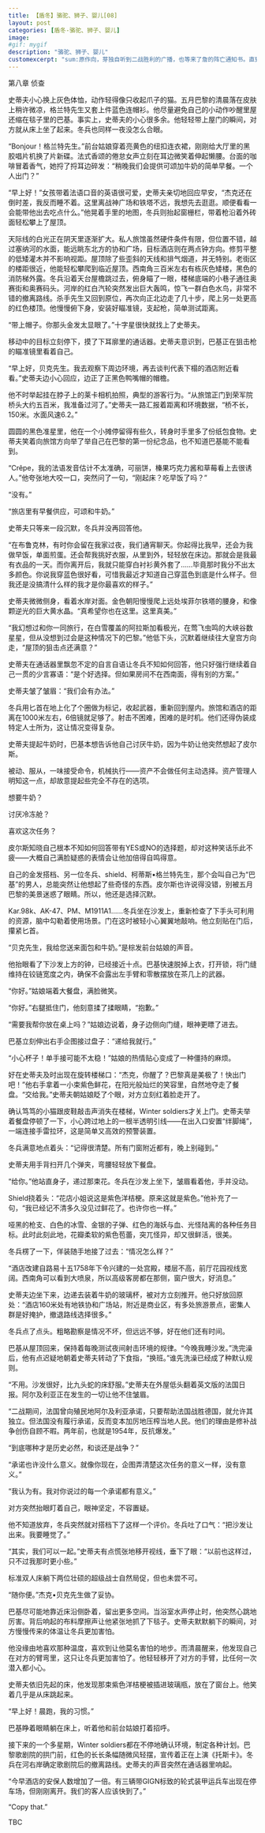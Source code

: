 ```yaml
---
title: 【盾冬】骆驼、狮子、婴儿[08]
layout: post
categories: [盾冬-骆驼、狮子、婴儿]
image:
#gif: mygif
description: "骆驼、狮子、婴儿"
customexcerpt: "sum:原作向，芽独自听到二战胜利的广播，也等来了詹的阵亡通知书。直到某晚，金属臂男人出现在家门口。个别章节含有限制级内容，请注意。"
---
```


第八章 侦查

史蒂夫小心换上灰色体恤，动作轻得像只收起爪子的猫。五月巴黎的清晨落在皮肤上稍许微凉，格兰特先生又套上件蓝色连帽衫。他尽量避免自己的小动作吵醒里屋还缩在毯子里的巴基。事实上，史蒂夫的小心很多余。他轻轻带上屋门的瞬间，对方就从床上坐了起来。冬兵也同样一夜没怎么合眼。

“Bonjour！格兰特先生。”前台姑娘穿着亮黄色的纽扣连衣裙，刚刚给大厅里的黑胶唱片机换了片新碟。法式香颂的倦怠女声立刻在耳边微笑着伸起懒腰。台面的咖啡冒着香气，她捋了捋耳边碎发：“稍晚我们会提供可颂加牛奶的简单早餐。一个人出门？”

“早上好！”女孩带着法语口音的英语很可爱，史蒂夫亲切地回应早安，“杰克还在倒时差，我反而睡不着。这里离战神广场和铁塔不远，我想先去逛逛。顺便看看一会能带他出去吃点什么。”他晃着手里的地图，冬兵则抬起窗栅栏，带着枪沿着外砖面轻松攀上了屋顶。

天际线的白光正在阴天里逐渐扩大。私人旅馆虽然硬件条件有限，但位置不错，越过塞纳河的水面，能远眺东北方的协和广场，目标酒店则在两点钟方向。修剪平整的低矮灌木并不影响视距。屋顶除了些歪斜的天线和排气烟道，并无特别。老街区的楼距很近，他能轻松攀爬到临近屋顶。西南角三百米左右有栋灰色矮楼，黑色的消防梯外露。冬兵沿着天台屋檐跳过去，俯身瞄了一眼，楼梯底端的小巷子通往奥赛街和奥赛码头。河岸的红白汽轮突然发出巨大轰鸣，惊飞一群白色水鸟，非常不错的撤离路线。杀手先生又回到原位，再次向正北边走了几十步，爬上另一处更高的红色楼顶。他慢慢俯下身，安装好瞄准镜，支起枪，简单测试距离。

“带上帽子。你那头金发太显眼了。”十字星很快就找上了史蒂夫。

移动中的目标立刻停下，摸了下耳廓里的通话器。史蒂夫意识到，巴基正在狙击枪的瞄准镜里看着自己。

“早上好，贝克先生。我去观察下周边环境，再去谈判代表下榻的酒店附近看看。”史蒂夫边小心回应，边正了正黑色鸭嘴帽的帽檐。

他不时举起挂在脖子上的莱卡相机拍照，典型的游客行为。“从旅馆正门到荣军院桥头大约五百米，我准备过河了。”史蒂夫一路汇报着距离和环境数据，“桥不长，150米。水面风速6.2。”

圆圆的黑色准星里，他在一个小摊停留得有些久，转身时手里多了份纸包食物。史蒂夫笑着向旅馆方向举了举自己在巴黎的第一份纪念品，也不知道巴基能不能看到。

“Crêpe，我的法语发音估计不太准确，可丽饼，榛果巧克力酱和草莓看上去很诱人。”他夸张地大咬一口，突然问了一句，“刚起床？吃早饭了吗？”

“没有。”

“旅店里有早餐供应，可颂和牛奶。”

史蒂夫只等来一段沉默，冬兵并没再回答他。

“在布鲁克林，有时你会留在我家过夜，我们通宵聊天。你起得比我早，还会为我做早饭，单面煎蛋。还会帮我挑好衣服，从里到外，轻轻放在床边。那就会是我最有衣品的一天。而你离开后，我就只能穿白衬衫黄外套了……毕竟那时我分不出太多颜色。你说我穿蓝色很好看，可惜我最近才知道自己穿蓝色到底是什么样子。但我还是没搞清什么样的我才是你最喜欢的样子。”

史蒂夫微微侧身，看着水岸对面。金色朝阳慢慢爬上远处埃菲尔铁塔的腰身，和像颗逆光的巨大黄水晶。“真希望你也在这里。这里真美。”

“我幻想过和你一同旅行，在白雪覆盖的阿拉斯加看极光，在莺飞虫鸣的大峡谷数星星，但从没想到过会是这种情况下的巴黎。”他低下头，沉默着继续往大皇宫方向走，“屋顶的狙击点还满意？”

史蒂夫在通话器里飘忽不定的自言自语让冬兵不知如何回答，他只好强行继续着自己一贯的少言寡语：“是个好选择。但如果房间不在西南面，得有别的方案。”

史蒂夫皱了皱眉：“我们会有办法。”

冬兵用匕首在地上化了个圈做为标记，收起武器，重新回到屋内。旅馆和酒店的距离在1000米左右，6倍镜就足够了。射击不困难，困难的是时机。他们还得伪装成特定人士所为，这让情况变得复杂。

史蒂夫提起牛奶时，巴基本想告诉他自己讨厌牛奶，因为牛奶让他突然想起了皮尔斯。

被动、服从，一味接受命令，机械执行——资产不会做任何主动选择。资产管理人明知这一点，却故意提起些完全不存在的选项。

想要牛奶？

讨厌冷冻舱？

喜欢这次任务？

皮尔斯知晓自己根本不知如何回答带有YES或NO的选择题，却对这种笑话乐此不疲——大概自己满脸疑惑的表情会让他加倍得自鸣得意。

自己的金发搭档、另一位冬兵、shield、柯蒂斯•格兰特先生，那个会叫自己为“巴基”的男人，总能突然让他想起了些奇怪的东西。皮尔斯也许说得没错，别被五月巴黎的美景迷惑了眼睛。所以，他还是选择沉默。

Kar.98k、AK-47、PM、M1911A1……冬兵坐在沙发上，重新检查了下手头可利用的资源，脑中勾勒着使用场景。门在这时被轻小心翼翼地敲响。他立刻贴在门后，攥紧匕首。

“贝克先生，我给您送来面包和牛奶。”是棕发前台姑娘的声音。

他抬眼看了下沙发上方的钟，已经接近十点。巴基快速脱掉上衣，打开锁，将门缝维持在铰链宽度之内，确保不会露出左手臂和零散摆放在茶几上的武器。

“你好。”姑娘端着大餐盘，满脸微笑。

“你好。”右腿抵住门，他刻意揉了揉眼睛，“抱歉。”

“需要我帮你放在桌上吗？”姑娘边说着，身子边侧向门缝，眼神更瞟了进去。

巴基立刻伸出右手企图接过盘子：“递给我就行。”

“小心杯子！单手接可能不太稳！”姑娘的热情贴心变成了一种僵持的麻烦。

好在史蒂夫及时出现在旋转楼梯口：“杰克，你醒了？巴黎真是美极了！快出门吧！”他右手拿着一小束紫色鲜花，在阳光般灿烂的笑容里，自然地夺走了餐盘。“交给我。”史蒂夫朝姑娘眨了个眼，对方立刻红着脸走开了。

确认笃笃的小猫跟皮鞋敲击声消失在楼梯，Winter soldiers才关上门。史蒂夫举着餐盘停顿了一下，小心跨过地上的一根半透明引线——在出入口安置“绊脚绳”，一端连接手雷拉环，这是简单又高效的预警装置。

冬兵满意地点着头：“记得很清楚。所有门窗附近都有，晚上别碰到。”

史蒂夫用手背扫开几个弹夹，弯腰轻轻放下餐盘。

“给你。”他站直身子，递过那束花。冬兵在沙发上坐下，皱眉看着他，手并没动。

Shield挠着头：“花店小姐说这是紫色洋桔梗。原来这就是紫色。”他补充了一句，“我已经记不清多久没见过鲜花了。也许你也一样。”

哑黑的枪支、白色的冰雪、金银的子弹、红色的海妖与血、光怪陆离的各种任务目标。此时此刻此地，花瓣柔软的紫色苞蕾，突兀怪异，却又很鲜活，很美。

冬兵楞了一下，佯装随手地接了过去：“情况怎么样？”

“酒店改建自路易十五1758年下令兴建的一处宫殿，楼层不高，前厅花园视线宽阔。西南角可以看到大喷泉，所以高级客房都在那侧，窗户很大，好消息。”

史蒂夫边坐下来，边递去装着牛奶的玻璃杯，被对方立刻推开。他只好放回原处：“酒店160米处有地铁协和广场站，附近是商业区，有多处旅游景点，密集人群是好掩护，撤退路线选择很多。”

冬兵点了点头。粗略勘察是情况不坏，但远远不够，好在他们还有时间。

巴基从屋顶回来，保持着每晚测试夜间射击环境的规律。“今晚我睡沙发。”洗完澡后，他有点迟疑地朝着史蒂夫转动了下食指，“换班。”谁先洗澡已经成了种默认规则。

“不用。沙发很好，比九头蛇的床舒服。”史蒂夫在外屋低头翻着英文版的法国日报。阿尔及利亚正在发生的一切让他不住皱眉。

“二战期间，法国曾向殖民地阿尔及利亚承诺，只要帮助法国战胜德国，就允许其独立。但法国没有履行承诺，反而变本加厉地压榨当地人民。他们的理由是修补战争创伤自顾不暇。两年前，也就是1954年，反抗爆发。”

“到底哪种才是历史必然，和谈还是战争？”

“承诺也许没什么意义。就像你现在，企图弄清楚这次任务的意义一样，没有意义。”

“我认为有。我对你说过的每一个承诺都有意义。”

对方突然抬眼盯着自己，眼神坚定，不容置疑。

他不知道放弃，冬兵突然就对搭档下了这样一个评价。冬兵吐了口气：“把沙发让出来。我要睡觉了。”

“其实，我们可以一起。”史蒂夫有点慌张地移开视线，垂下了眼：“以前也这样过，只不过我那时更小些。”

标准双人床躺下两位壮硕的超级战士自然局促，但也未尝不可。

“随你便。”杰克•贝克先生做了妥协。

巴基尽可能地靠近床沿侧卧着，留出更多空间。当浴室水声停止时，他突然心跳地厉害。背后响起的布料摩擦声让他紧张地抓了下毯子。史蒂夫默默躺下的瞬间，对方慢慢传来的体温让冬兵更加害怕。

他没缘由地喜欢那种温度，喜欢到让他莫名害怕的地步。而清晨醒来，他发现自己在对方的臂弯里，这只让冬兵更加害怕了。他轻轻移开了对方的手臂，比任何一次潜入都小心。

史蒂夫依旧先起的床，他发现那束紫色洋桔梗被插进玻璃瓶，放在了窗台上。他笑着几乎是从床跳起来。

“早上好！晨跑，我的习惯。”

巴基睁着眼睛躺在床上，听着他和前台姑娘打着招呼。

接下来的一个多星期，Winter soldiers都在不停地确认环境，制定各种计划。巴黎歌剧院的拱门前，红色的长长条幅随微风轻摆，宣传着正在上演《托斯卡》。冬兵在河右岸确定歌剧院后的撤离路线。史蒂夫的声音突然在通话器里响起。

“今早酒店的安保人数增加了一倍。有三辆带GIGN标致的轮式装甲运兵车出现在停车场，但刚刚离开。我们的客人应该快到了。”

“Copy that.”

TBC
